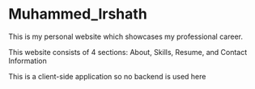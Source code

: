 # Muhammed_Irshath
This is my personal website which showcases my professional career.

This website consists of 4 sections: About, Skills, Resume, and Contact Information

This is a client-side application so no backend is used here
